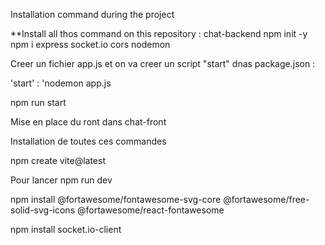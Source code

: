 Installation command during the project

**Install all thos command on this repository : chat-backend
npm init -y
npm i express socket.io cors nodemon

Creer un fichier app.js et on va creer un script "start" dnas package.json :

'start' : 'nodemon app.js

npm run start

Mise en place du ront dans chat-front

Installation de toutes ces commandes

 npm create vite@latest

 Pour lancer npm run dev

 npm install @fortawesome/fontawesome-svg-core @fortawesome/free-solid-svg-icons @fortawesome/react-fontawesome

 npm install socket.io-client